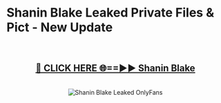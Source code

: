 # Shanin Blake Leaked Private Files & Pict - New Update
<br>
<div align="center">
<h2><a href="https://mediafilles.blogspot.com/?title=Shanin_Blake" rel="nofollow">🔴 CLICK HERE 🌐==►► Shanin Blake</a></h2>
<br>
<a href="https://mediafilles.blogspot.com/?title=Shanin_Blake" rel="nofollow" data-target="animated-image.originalLink"><img src="https://i.ibb.co.com/WyWwxjT/player-gif2.gif" alt="Shanin Blake Leaked OnlyFans" style="max-width: 100%; display: inline-block;" data-target="animated-image.originalImage"></a>
</div>
<br>